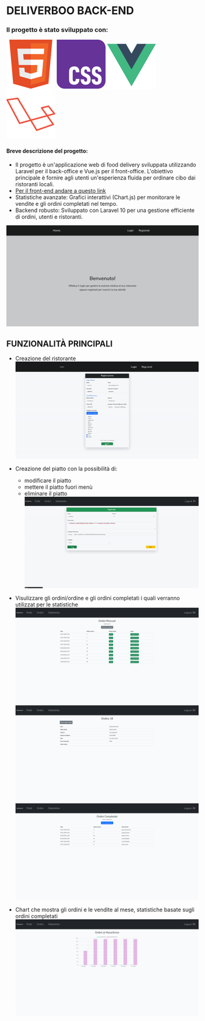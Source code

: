 # DELIVERBOO BACK-END
### Il progetto è stato sviluppato con:

<img src="/readmeImages/w3_html5-icon.svg"> <img src="/readmeImages/w3_css-icon.svg">
<img src="/readmeImages/vuejs-icon.svg"> <img src="/readmeImages/laravel-icon.svg">

#### Breve descrizione del progetto: 
- Il progetto è un'applicazione web di food delivery sviluppata utilizzando Laravel per il back-office e Vue.js per il front-office. L'obiettivo  principale è fornire agli utenti un'esperienza fluida per ordinare cibo dai ristoranti locali.
- [Per il front-end andare a questo link](https://github.com/GiorgioDordo/deliveboo-front-end)
- Statistiche avanzate: Grafici interattivi (Chart.js) per monitorare le vendite e gli ordini completati nel tempo.
- Backend robusto: Sviluppato con Laravel 10 per una gestione efficiente di ordini, utenti e ristoranti.

![alt text](</readmeImages/home-back.png>)

## FUNZIONALITÀ PRINCIPALI
- Creazione del ristorante
![alt text](</readmeImages/creazioneRistorante.gif>)


- Creazione del piatto con la possibilità di:
  - modificare il piatto
  - mettere il piatto fuori menù
  - eliminare il piatto
![alt text](</readmeImages/creazionePiatto.gif>)


- Visulizzare gli ordini/ordine e gli ordini completati i quali verranno utilizzat per le statistiche
![alt text](</readmeImages/ordini.png>)
![alt text](</readmeImages/singoloOrdine.png>)
![alt text](</readmeImages/ordiniCompletati.png>)


- Chart che mostra gli ordini e le vendite al mese, statistiche basate sugli ordini completati
![alt text](</readmeImages/chart.png>)
